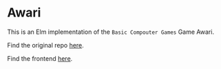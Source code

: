 # Awari

This is an Elm implementation of the `Basic Compouter Games` Game Awari.

Find the original repo [here](https://github.com/coding-horror/basic-computer-games/tree/main/04_Awari).

Find the frontend [here](https://auryn31.github.io/04_Awari/).